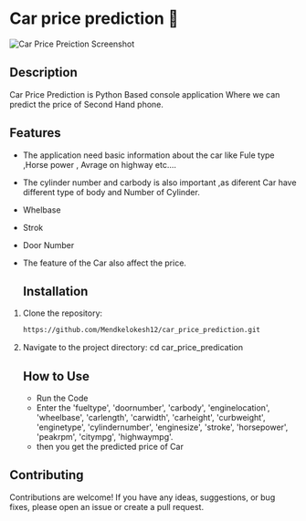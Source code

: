 # Car price prediction 🚀

![Car Price Preiction Screenshot](https://github.com/Mendkelokesh12/car_price_predication/assets/130207248/cef35c29-f80d-468e-b621-a20458e3609f)


## Description

Car  Price Prediction is Python Based console  application Where we can predict the price of Second Hand phone.



## Features 

- The application need basic information about the car like Fule type ,Horse power , Avrage on highway etc....
- The cylinder number and carbody is also important ,as diferent Car have different type of body and Number of Cylinder.
- Whelbase
- Strok
- Door Number
- The feature of the Car also affect the price. 

  ## Installation

1. Clone the repository:
   ```bash
   https://github.com/Mendkelokesh12/car_price_prediction.git
   
   
2. Navigate to the project directory:
   cd car_price_predication

   ## How to Use
   - Run the Code
   - Enter the 'fueltype', 'doornumber', 'carbody', 'enginelocation', 'wheelbase',
       'carlength', 'carwidth', 'carheight', 'curbweight', 'enginetype',
       'cylindernumber', 'enginesize', 'stroke', 'horsepower', 'peakrpm', 'citympg', 'highwaympg'.
   - then you get the predicted price of Car

   
## Contributing

Contributions are welcome! If you have any ideas, suggestions, or bug fixes, please open an issue or create a pull request. 
